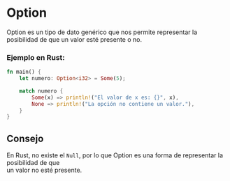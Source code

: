 # Option
Option es un tipo de dato genérico que nos permite representar la posibilidad de que un valor 
esté presente o no.
### Ejemplo en Rust:
```rust
fn main() {
    let numero: Option<i32> = Some(5);

    match numero {
        Some(x) => println!("El valor de x es: {}", x),
        None => println!("La opción no contiene un valor."),
    }
}
```

## Consejo
En Rust, no existe el `Null`, por lo que Option es una forma de representar la posibilidad de que \
un valor no esté presente.

